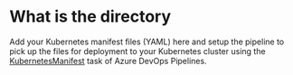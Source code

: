 # What is the directory

Add your Kubernetes manifest files (YAML) here and setup the pipeline to pick up the files for deployment to your Kubernetes cluster using the [KubernetesManifest](https://docs.microsoft.com/en-us/azure/devops/pipelines/tasks/deploy/kubernetes-manifest) task of Azure DevOps Pipelines.